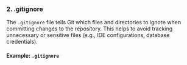 
### 2. **.gitignore**
The `.gitignore` file tells Git which files and directories to ignore when committing changes to the repository. This helps to avoid tracking unnecessary or sensitive files (e.g., IDE configurations, database credentials).

#### Example: `.gitignore`

